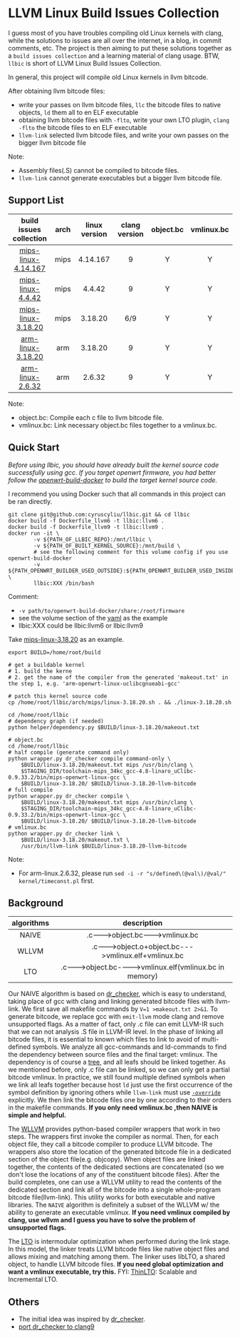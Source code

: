 # LLVM Linux Build Issues Collection

I guess most of you have troubles compiling old Linux kernels with clang,
while the solutions to issues are all over the internet, in a blog,
in commit comments, etc. The project is then aiming to put these solutions
together as a `build issues collection` and a learning material of clang usage.
BTW, `llbic` is short of LLVM Linux Build Issues Collection.

In general, this project will compile old Linux kernels in llvm bitcode.

After obtaining llvm bitcode files:
+ write your passes on llvm bitcode files, `llc` the bitcode files to native objects,
`ld` them all to en ELF executable
+ obtaining llvm bitcode files with `-flto`, write your own LTO plugin, `clang -flto`
the bitcode files to en ELF executable
+ `llvm-link` selected llvm bitcode files, and write your own passes on the bigger
llvm bitcode file


Note:
+ Assembly files(.S) cannot be compiled to bitcode files.
+ `llvm-link` cannot generate executables but a bigger llvm bitcode file.

## Support List
|build issues collection|arch|linux version|clang version|object.bc|vmlinux.bc|
|:---:|:---:|:---:|:---:|:---:|:---:|
|[mips-linux-4.14.167](./arch/mips/linux-4.14.167.md)|mips|4.14.167|9|Y|Y|
|[mips-linux-4.4.42](./arch/mips/linux-4.4.42.md)|mips|4.4.42|9|Y|Y|
|[mips-linux-3.18.20](./arch/mips/linux-3.18.20.md)|mips|3.18.20|6/9|Y|Y|
|[arm-linux-3.18.20](./arch/arm/linux-3.18.20.md)|arm|3.18.20|9|Y|Y|
|[arm-linux-2.6.32](./arch/arm/linux-2.6.32.md)|arm|2.6.32|9|Y|Y|

Note:
+ object.bc: Compile each c file to llvm bitcode file.
+ vmlinux.bc: Link necessary object.bc files together to a vmlinux.bc.

## Quick Start

*Before using llbic, you should have already built the kernel source code successfully using gcc.*
*If you target openwrt firmware, you had better follow the [openwrt-build-docker](https://github.com/cyruscyliu/openwrt-build-docker) to build the target kernel source code.*

I recommend you using Docker such that all commands in this project can be ran directly.

```shell script
git clone git@github.com:cyruscyliu/llbic.git && cd llbic
docker build -f Dockerfile_llvm6 -t llbic:llvm6 .
docker build -f Dockerfile_llvm9 -t llbic:llvm9 .
docker run -it \
        -v ${PATH_OF_LLBIC_REPO}:/mnt/llbic \
        -v ${PATH_OF_BUILT_KERNEL_SOURCE}:/mnt/build \
        # see the following comment for this volume config if you use openwrt-build-docker
        -v ${PATH_OPENWRT_BUILDER_USED_OUTSIDE}:${PATH_OPENWRT_BUILDER_USED_INSIDE} \
        llbic:XXX /bin/bash
```

Comment:
- `-v path/to/openwrt-build-docker/share:/root/firmware`
- see the volume section of the [yaml](https://github.com/cyruscyliu/openwrt-build-docker/blob/master/10.03/docker-compose.yml) as the example
- llbic:XXX could be llbic:llvm6 or llbic:llvm9

Take [mips-linux-3.18.20](./arch/mips/linux-3.18.20.md) as an example.

```shell script
export BUILD=/home/root/build

# get a buildable kernel
# 1. build the kerne
# 2. get the name of the compiler from the generated 'makeout.txt' in the step 1, e.g. 'arm-openwrt-linux-uclibcgnueabi-gcc'

# patch this kernel source code
cp /home/root/llbic/arch/mips/linux-3.18.20.sh . && ./linux-3.18.20.sh

cd /home/root/llbic
# dependency graph (if needed)
python helper/dependency.py $BUILD/linux-3.18.20/makeout.txt

# object.bc
cd /home/root/llbic
# half compile (generate command only)
python wrapper.py dr_checker compile command-only \
    $BUILD/linux-3.18.20/makeout.txt mips /usr/bin/clang \
    $STAGING_DIR/toolchain-mips_34kc_gcc-4.8-linaro_uClibc-0.9.33.2/bin/mips-openwrt-linux-gcc \
    $BUILD/linux-3.18.20/ $BUILD/linux-3.18.20-llvm-bitcode
# full compile
python wrapper.py dr_checker compile \
    $BUILD/linux-3.18.20/makeout.txt mips /usr/bin/clang \
    $STAGING_DIR/toolchain-mips_34kc_gcc-4.8-linaro_uClibc-0.9.33.2/bin/mips-openwrt-linux-gcc \
    $BUILD/linux-3.18.20/ $BUILD/linux-3.18.20-llvm-bitcode
# vmlinux.bc
python wrapper.py dr_checker link \
    $BUILD/linux-3.18.20/makeout.txt \
    /usr/bin/llvm-link $BUILD/linux-3.18.20-llvm-bitcode
```

Note:
+ For arm-linux.2.6.32, please run `sed -i -r "s/defined\(@val\)/@val/" kernel/timeconst.pl` first.

## Background

|algorithms|description|
|:---:|:---:|
|NAIVE|.c--->object.bc--->vmlinux.bc|
|WLLVM|.c--->object.o+object.bc--->vmlinux.elf+vmlinux.bc|
|LTO|.c--->object.bc---->vmlinux.elf(vmlinux.bc in memory)|

Our NAIVE algorithm is based on [dr_checker](https://github.com/ucsb-seclab/dr_checker),
which is easy to understand, taking place of gcc with clang and linking generated
bitcode files with llvm-link. We first save all makefile commands by `V=1 >makeout.txt 2>&1`.
To generate bitcode, we replace gcc with `emit-llvm` mode clang and remove unsupported flags.
As a matter of fact, only .c file can emit LLVM-IR such that we can not analysis .S file
in LLVM-IR level. In the phase of linking all bitcode files, it is essential to known which
files to link to avoid of multi-defined symbols. We analyze all gcc-commands and ld-commands
to find the dependency between source files and the final target: vmlinux. The dependency is
of course a [tree](./arch/mips/linux-3.18.20.gv.pdf), and all leafs should be linked together.
As we mentioned before, only .c file can be linked, so we can only get a partial bitcode vmlinux.
In practice, we still found multiple defined symbols when we link all leafs together because
host `ld` just use the first occurrence of the symbol definition by ignoring others while `llvm-link`
must use [`-override`](http://lists.llvm.org/pipermail/llvm-commits/Week-of-Mon-20150420/272071.html)
explicitly. We then link the bitcode files one by one according to their orders in the makefile commands.
**If you only need vmlinux.bc ,then NAIVE is simple and helpful.**

The [WLLVM](https://github.com/travitch/whole-program-llvm) provides python-based compiler
wrappers that work in two steps. The wrappers first invoke the compiler as normal. Then,
for each object file, they call a bitcode compiler to produce LLVM bitcode. The wrappers also
store the location of the generated bitcode file in a dedicated section of the object file(e.g. objcopy).
When object files are linked together, the contents of the dedicated sections are concatenated
(so we don't lose the locations of any of the constituent bitcode files). After the build completes,
one can use a WLLVM utility to read the contents of the dedicated section and link all of the bitcode
into a single whole-program bitcode file(llvm-link). This utility works for both executable and
native libraries. The `NAIVE` algorithm is definitely a subset of the WLLVM w/ the ability to generate
an executable vmlinux. **If you need vmlinux compiled by clang, use wllvm and I guess you have to
solve the problem of unsupported flags.**

The [LTO](https://llvm.org/docs/LinkTimeOptimization.html) is intermodular optimization
when performed during the link stage. In this model, the linker treats LLVM bitcode files
like native object files and allows mixing and matching among them. The linker uses libLTO,
a shared object, to handle LLVM bitcode files. **If you need global optimization and want a vmlinux
executable, try this.** FYI: [ThinLTO](http://clang.llvm.org/docs/ThinLTO.html): Scalable and
Incremental LTO.

## Others
+ The initial idea was inspired by [dr_checker](https://github.com/ucsb-seclab/dr_checker).
+ [port dr_checker to clang9](./doc/port-dr_checker-2-clang-9.md)
